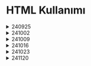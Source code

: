 <h1>HTML Kullanımı</h1>
<details>
  <summary>240925</summary>

  - TEMEL HEAD ETİKETLERİ
  - PARAGRAPHS ETİKETİ VE LOREM VE BİÇİMLENDİRME ETİKETLERİ KULLANIMI
  - SIRALI-SIRASIZ LİSTE KULLANIMI
</details>
<details>
  <summary>241002</summary>
 
  - LİSTE ÖRNEKLERİ
  - TABLE ETİKETİ KULLANIMI
</details>
<details>
  
  <summary>241009</summary>
  
  - IMAGE ETİKETİ KULLANIMI VE ÖRNEKLERİ
  - RESİMLİ ÖĞRENCİ KARTI ÖRNEĞİ

</details>
<details>
  
  <summary>241016</summary>
  
  - VİDEO AUDİO ETİKETİ KULLANIMI
  - TABLO İÇİ VİDEO ETİKETİ

</details>
<details>
  
  <summary>241023</summary>
  
  - BAĞLANTI ETİKETLERİ VE ÖRNEKLERİ

</details>
<details>
  
  <summary>241120</summary>
  
  - FORM ETİKETİ VE ÖZELLİKLERİ

</details>

